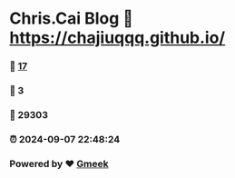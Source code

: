# Chris.Cai Blog :link: https://chajiuqqq.github.io/ 
### :page_facing_up: [17](https://chajiuqqq.github.io//tag.html) 
### :speech_balloon: 3 
### :hibiscus: 29303 
### :alarm_clock: 2024-09-07 22:48:24 
### Powered by :heart: [Gmeek](https://github.com/Meekdai/Gmeek)
